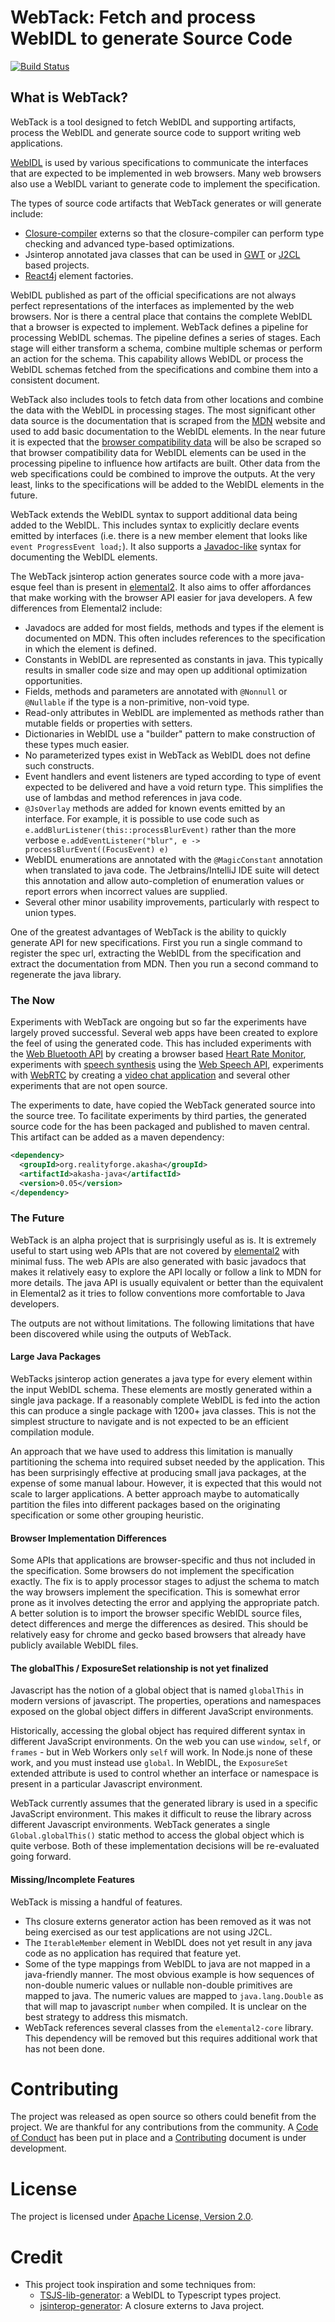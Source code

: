# WebTack: Fetch and process WebIDL to generate Source Code

[![Build Status](https://api.travis-ci.com/akasha/akasha.svg?branch=master)](http://travis-ci.com/akasha/akasha)

## What is WebTack?

WebTack is a tool designed to fetch WebIDL and supporting artifacts, process the WebIDL and generate source
code to support writing web applications.

[WebIDL](https://heycam.github.io/webidl/) is used by various specifications to communicate the interfaces that
are expected to be implemented in web browsers. Many web browsers also use a WebIDL variant to generate code to
implement the specification.

The types of source code artifacts that WebTack generates or will generate include:

* [Closure-compiler](https://github.com/google/closure-compiler) externs so that the closure-compiler
  can perform type checking and advanced type-based optimizations.
* Jsinterop annotated java classes that can be used in [GWT](https://github.com/gwtproject/gwt) or
  [J2CL](https://github.com/google/j2cl) based projects.
* [React4j](https://github.com/react4j/react4j) element factories.

WebIDL published as part of the official specifications are not always perfect representations of the interfaces as
implemented by the web browsers. Nor is there a central place that contains the complete WebIDL that a browser is
expected to implement. WebTack defines a pipeline for processing WebIDL schemas. The pipeline defines a series of
stages. Each stage will either transform a schema, combine multiple schemas or perform an action for the schema.
This capability allows WebIDL or process the WebIDL schemas fetched from the specifications and combine them into
a consistent document.

WebTack also includes tools to fetch data from other locations and combine the data with the WebIDL in processing
stages. The most significant other data source is the documentation that is scraped from the
[MDN](https://developer.mozilla.org/en-US/) website and used to add basic documentation to the WebIDL elements. In the
near future it is expected that the [browser compatibility data](https://github.com/mdn/browser-compat-data/tree/master/api)
will be also be scraped so that browser compatibility data for WebIDL elements can be used in the processing pipeline
to influence how artifacts are built. Other data from the web specifications could be combined to improve the outputs.
At the very least, links to the specifications will be added to the WebIDL elements in the future.

WebTack extends the WebIDL syntax to support additional data being added to the WebIDL. This includes syntax to
explicitly declare events emitted by interfaces (i.e. there is a new member element that looks like
`event ProgressEvent load;`). It also supports a [Javadoc-like](https://en.wikipedia.org/wiki/Javadoc) syntax for
documenting the WebIDL elements.

The WebTack jsinterop action generates source code with a more java-esque feel than is present in
[elemental2](https://github.com/google/elemental2). It also aims to offer affordances that make working with
the browser API easier for java developers. A few differences from Elemental2 include:

* Javadocs are added for most fields, methods and types if the element is documented on MDN. This often includes
  references to the specification in which the element is defined.
* Constants in WebIDL are represented as constants in java. This typically results in smaller code size and may open
  up additional optimization opportunities.
* Fields, methods and parameters are annotated with `@Nonnull` or `@Nullable` if the type is a non-primitive, non-void type.
* Read-only attributes in WebIDL are implemented as methods rather than mutable fields or properties with setters.
* Dictionaries in WebIDL use a "builder" pattern to make construction of these types much easier.
* No parameterized types exist in WebTack as WebIDL does not define such constructs.
* Event handlers and event listeners are typed according to type of event expected to be delivered and have a void
  return type. This simplifies the use of lambdas and method references in java code.
* `@JsOverlay` methods are added for known events emitted by an interface. For example, it is possible to use code such
  as `e.addBlurListener(this::processBlurEvent)` rather than the more verbose `e.addEventListener("blur", e -> processBlurEvent((FocusEvent) e)`
* WebIDL enumerations are annotated with the `@MagicConstant` annotation when translated to java code. The
  Jetbrains/IntelliJ IDE suite will detect this annotation and allow auto-completion of enumeration values or
  report errors when incorrect values are supplied.
* Several other minor usability improvements, particularly with respect to union types.

One of the greatest advantages of WebTack is the ability to quickly generate API for new specifications. First you
run a single command to register the spec url, extracting the WebIDL from the specification and extract the
documentation from MDN. Then you run a second command to regenerate the java library.

### The Now

Experiments with WebTack are ongoing but so far the experiments have largely proved successful. Several web apps
have been created to explore the feel of using the generated code. This has included experiments with the
[Web Bluetooth API](https://webbluetoothcg.github.io/web-bluetooth/) by creating a browser based
[Heart Rate Monitor](https://github.com/react4j/react4j-heart-rate-monitor), experiments with [speech synthesis](https://github.com/react4j/react4j-webspeechdemo) using the [Web Speech API](https://wicg.github.io/speech-api/), experiments
with [WebRTC](https://w3c.github.io/webrtc-pc/) by creating a [video chat application](https://github.com/react4j/react4j-vchat)
and several other experiments that are not open source.

The experiments to date, have copied the WebTack generated source into the source tree. To facilitate experiments
by third parties, the generated source code for the has been packaged and published to maven central. This artifact
can be added as a maven dependency:

```xml
<dependency>
  <groupId>org.realityforge.akasha</groupId>
  <artifactId>akasha-java</artifactId>
  <version>0.05</version>
</dependency>
```

### The Future

WebTack is an alpha project that is surprisingly useful as is. It is extremely useful to start using web APIs
that are not covered by [elemental2](https://github.com/google/elemental2) with minimal fuss. The web APIs are also
generated with basic javadocs that makes it relatively easy to explore the API locally or follow a link to MDN for
more details. The java API is usually equivalent or better than the equivalent in Elemental2 as it tries to follow
conventions more comfortable to Java developers.

The outputs are not without limitations. The following limitations that have been discovered while using the
outputs of WebTack.

#### Large Java Packages

WebTacks jsinterop action generates a java type for every element within the input WebIDL schema. These elements
are mostly generated within a single java package. If a reasonably complete WebIDL is fed into the action this can
produce a single package with 1200+ java classes. This is not the simplest structure to navigate and is not expected
to be an efficient compilation module.

An approach that we have used to address this limitation is manually partitioning the schema into required subset
needed by the application. This has been surprisingly effective at producing small java packages, at the expense of
some manual labour. However, it is expected that this would not scale to larger applications. A better approach maybe
to automatically partition the files into different packages based on the originating specification or some other
grouping heuristic.

#### Browser Implementation Differences

Some APIs that applications are browser-specific and thus not included in the specification. Some browsers do not
implement the specification exactly. The fix is to apply processor stages to adjust the schema to match the way
browsers implement the specification. This is somewhat error prone as it involves detecting the error and applying
the appropriate patch. A better solution is to import the browser specific WebIDL source files, detect differences
and merge the differences as desired. This should be relatively easy for chrome and gecko based browsers that already
have publicly available WebIDL files.

#### The globalThis / ExposureSet relationship is not yet finalized

Javascript has the notion of a global object that is named `globalThis` in modern versions of javascript.
The properties, operations and namespaces exposed on the global object differs in different JavaScript
environments.

Historically, accessing the global object has required different syntax in different JavaScript environments. On
the web you can use `window`, `self`, or `frames` - but in Web Workers only `self` will work. In Node.js none of
these work, and you must instead use `global`. In WebIDL, the `ExposureSet` extended attribute is used to control
whether an interface or namespace is present in a particular Javascript environment.

WebTack currently assumes that the generated library is used in a specific JavaScript environment. This makes it
difficult to reuse the library across different Javascript environments. WebTack generates a single
`Global.globalThis()` static method to access the global object which is quite verbose. Both of these implementation
decisions will be re-evaluated going forward.

#### Missing/Incomplete Features

WebTack is missing a handful of features.

* Ths closure externs generator action has been removed as it was not being exercised as our test applications are
  not using J2CL.
* The `IterableMember` element in WebIDL does not yet result in any java code as no application has required that
  feature yet.
* Some of the type mappings from WebIDL to java are not mapped in a java-friendly manner. The most obvious example
  is how sequences of non-double numeric values or nullable non-double primitives are mapped to java. The numeric
  values are mapped to `java.lang.Double` as that will map to javascript `number` when compiled. It is unclear on
  the best strategy to address this mismatch.
* WebTack references several classes from  the `elemental2-core` library. This dependency will be removed but this
  requires additional work that has not been done.

# Contributing

The project was released as open source so others could benefit from the project. We are thankful for any
contributions from the community. A [Code of Conduct](CODE_OF_CONDUCT.md) has been put in place and
a [Contributing](CONTRIBUTING.md) document is under development.

# License

The project is licensed under [Apache License, Version 2.0](LICENSE).

# Credit

* This project took inspiration and some techniques from:
    * [TSJS-lib-generator](https://github.com/microsoft/TSJS-lib-generator): a WebIDL to Typescript types project.
    * [jsinterop-generator](https://github.com/google/jsinterop-generator): A closure externs to Java project.

